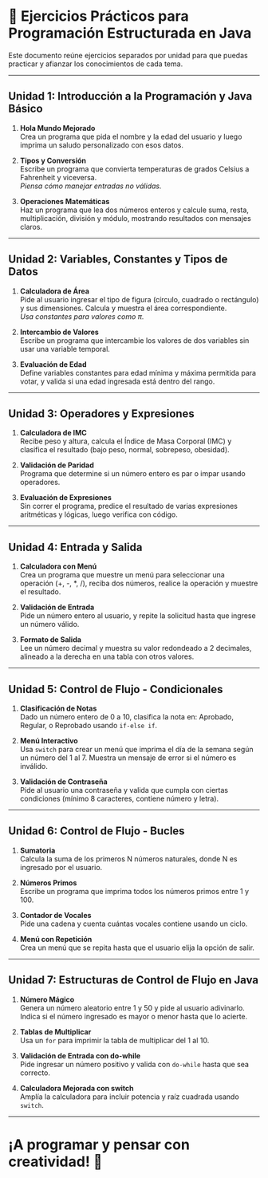 # 📝 Ejercicios Prácticos para Programación Estructurada en Java

Este documento reúne ejercicios separados por unidad para que puedas practicar y afianzar los conocimientos de cada tema.

---

## Unidad 1: Introducción a la Programación y Java Básico

1. **Hola Mundo Mejorado**  
   Crea un programa que pida el nombre y la edad del usuario y luego imprima un saludo personalizado con esos datos.

2. **Tipos y Conversión**  
   Escribe un programa que convierta temperaturas de grados Celsius a Fahrenheit y viceversa.  
   *Piensa cómo manejar entradas no válidas.*

3. **Operaciones Matemáticas**  
   Haz un programa que lea dos números enteros y calcule suma, resta, multiplicación, división y módulo, mostrando resultados con mensajes claros.

---

## Unidad 2: Variables, Constantes y Tipos de Datos

1. **Calculadora de Área**  
   Pide al usuario ingresar el tipo de figura (círculo, cuadrado o rectángulo) y sus dimensiones. Calcula y muestra el área correspondiente.  
   *Usa constantes para valores como π.*

2. **Intercambio de Valores**  
   Escribe un programa que intercambie los valores de dos variables sin usar una variable temporal.

3. **Evaluación de Edad**  
   Define variables constantes para edad mínima y máxima permitida para votar, y valida si una edad ingresada está dentro del rango.

---

## Unidad 3: Operadores y Expresiones

1. **Calculadora de IMC**  
   Recibe peso y altura, calcula el Índice de Masa Corporal (IMC) y clasifica el resultado (bajo peso, normal, sobrepeso, obesidad).

2. **Validación de Paridad**  
   Programa que determine si un número entero es par o impar usando operadores.

3. **Evaluación de Expresiones**  
   Sin correr el programa, predice el resultado de varias expresiones aritméticas y lógicas, luego verifica con código.

---

## Unidad 4: Entrada y Salida

1. **Calculadora con Menú**  
   Crea un programa que muestre un menú para seleccionar una operación (+, -, *, /), reciba dos números, realice la operación y muestre el resultado.

2. **Validación de Entrada**  
   Pide un número entero al usuario, y repite la solicitud hasta que ingrese un número válido.

3. **Formato de Salida**  
   Lee un número decimal y muestra su valor redondeado a 2 decimales, alineado a la derecha en una tabla con otros valores.

---

## Unidad 5: Control de Flujo - Condicionales

1. **Clasificación de Notas**  
   Dado un número entero de 0 a 10, clasifica la nota en: Aprobado, Regular, o Reprobado usando `if-else if`.

2. **Menú Interactivo**  
   Usa `switch` para crear un menú que imprima el día de la semana según un número del 1 al 7. Muestra un mensaje de error si el número es inválido.

3. **Validación de Contraseña**  
   Pide al usuario una contraseña y valida que cumpla con ciertas condiciones (mínimo 8 caracteres, contiene número y letra).

---

## Unidad 6: Control de Flujo - Bucles

1. **Sumatoria**  
   Calcula la suma de los primeros N números naturales, donde N es ingresado por el usuario.

2. **Números Primos**  
   Escribe un programa que imprima todos los números primos entre 1 y 100.

3. **Contador de Vocales**  
   Pide una cadena y cuenta cuántas vocales contiene usando un ciclo.

4. **Menú con Repetición**  
   Crea un menú que se repita hasta que el usuario elija la opción de salir.

---

## Unidad 7: Estructuras de Control de Flujo en Java

1. **Número Mágico**  
   Genera un número aleatorio entre 1 y 50 y pide al usuario adivinarlo. Indica si el número ingresado es mayor o menor hasta que lo acierte.

2. **Tablas de Multiplicar**  
   Usa un `for` para imprimir la tabla de multiplicar del 1 al 10.

3. **Validación de Entrada con do-while**  
   Pide ingresar un número positivo y valida con `do-while` hasta que sea correcto.

4. **Calculadora Mejorada con switch**  
   Amplía la calculadora para incluir potencia y raíz cuadrada usando `switch`.

---

# ¡A programar y pensar con creatividad! 🚀
